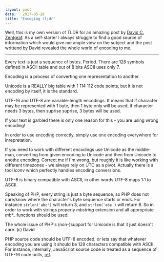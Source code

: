 ```yaml
---
layout: post
date:   2017-05-28
title: "Encoging tl;dr"
---
```

Well, this is my own version of TLDR for an amazing post by [David C. Zentgraf](https://twitter.com/deceze). As a self-starter I always struggle to find a good source of information which would give me ample view on the subject and the post writtend by David revealed the whole world of encoding to me.

******

Every text is just a sequence of bytes. Period.
There are 128 symbols defined in ASCII table and out of 8 bits ASCII uses only 7.

Encoding is a process of converting one representation to another.

Unicode is a REALLY big table with 1 114 112 code points, but it is not encoding by itself, it is the standard.

UTF-16 and UTF-8 are variable-length encodings. It means that if character may be represented with 1 byte, then 1 byte only will be used, if character needs 3 bytes, then suprise suprise, 3 bytes will be used.

If your text is garbled there is only one reason for this - you are using wrong encoding!

In order to use encoding correctly, simply use one encoding everywhere for inrepretation.

If you need to work with different encodings use Unicode as the middle-man, converting from given encoding to Unicode and then from Unicode to anothe encoding. Correct me if I'm wrong, but roughly it is like working with different timezones - we always rely on UTC as a pivot. Actually there is a tool _iconv_ which perfectly handles encoding conversions.

UTF-8 is binary compatible with ASCII, in other words UTF-8 maps 1:1 to ASCII.

Speaking of PHP, every string is just a byte sequence, so PHP does not care/know where the character's byte sequence starts or ends. For instance `strlen('abc')` will return 3, and `strlen('абв')` will return 6. So in order to work with strings properly _mbstring_ extension and all appropriate _mb_*_ functions should be used.

The whole issue of PHP's (non-)support for Unicode is that it just doesn't care. (c) David

PHP source code should be UTF-8 encoded, or lets say that whatever encoding you are using it should be 128 characters compatible with ASCII. For instance, internally, JavaScript source code is treated as a sequence of UTF-16 code units, [ref](http://speakingjs.com/es5/ch24.html).





